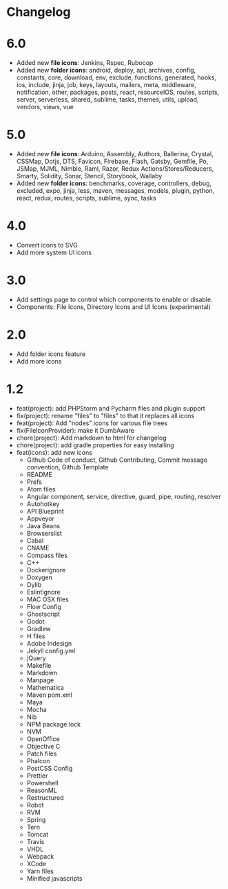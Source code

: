 # Changelog

# 6.0
- Added new **file icons**: Jenkins, Rspec, Rubocop
- Added new **folder icons**: android, deploy, api, archives, config, constants, core, download, env, exclude, functions, generated, hooks, ios, include, jinja, job, keys, layouts, mailers, meta, middleware, notification, other, packages, posts, react, resourceIOS, routes, scripts, server, serverless, shared, sublime, tasks, themes, utils, upload, vendors, views, vue

# 5.0
- Added new **file icons**: Arduino, Assembly, Authors, Ballerina, Crystal, CSSMap, Dotjs, DTS, Favicon, Firebase, Flash, Gatsby, Gemfile, Po, JSMap, MJML, Nimble, Raml, Razor, Redux Actions/Stores/Reducers, Smarty, Solidity, Sonar, Stencil, Storybook, Wallaby
- Added new **folder icons**: benchmarks, coverage, controllers, debug, excluded, expo, jinja, less, maven, messages, models, plugin, python, react, redux, routes, scripts, sublime, sync, tasks

# 4.0
- Convert icons to SVG
- Add more system UI icons

# 3.0
- Add settings page to control which components to enable or disable.
- Components: File Icons, Directory Icons and UI Icons (experimental)

# 2.0
- Add folder icons feature
- Add more icons

# 1.2
- feat(project): add PHPStorm and Pycharm files and plugin support
- fix(project): rename "files" to "files" to that it replaces all icons
- feat(project): Add "nodes" icons for various file trees
- fix(FileIconProvider): make it DumbAware
- chore(project): Add markdown to html for changelog
- chore(project): add gradle.properties for easy installing
- feat(icons): add new icons
  - Github Code of conduct, Github Contributing, Commit message convention, Github Template
  - README
  - Prefs
  - Atom files
  - Angular component, service, directive, guard, pipe, routing, resolver
  - Autohotkey
  - API Blueprint
  - Appveyor
  - Java Beans
  - Browserslist
  - Cabal
  - CNAME
  - Compass files
  - C++
  - Dockerignore
  - Doxygen
  - Dylib
  - Eslintignore
  - MAC OSX files
  - Flow Config
  - Ghostscript
  - Godot
  - Gradlew
  - H files
  - Adobe Indesign
  - Jekyll config.yml
  - jQuery
  - Makefile
  - Markdown
  - Manpage
  - Mathematica
  - Maven pom.xml
  - Maya
  - Mocha
  - Nib
  - NPM package.lock
  - NVM
  - OpenOffice
  - Objective C
  - Patch files
  - Phalcon
  - PostCSS Config
  - Prettier
  - Powershell
  - ReasonML
  - Restructured
  - Robot
  - RVM
  - Spring
  - Tern
  - Tomcat
  - Travis
  - VHDL
  - Webpack
  - XCode
  - Yarn files
  - Minified javascripts
